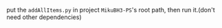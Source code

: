 put the `addAllItems.py` in project `MikuBH3-PS`'s root path, then run it.(don't need other dependencies)
